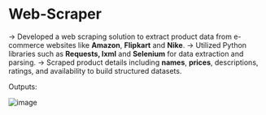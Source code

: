 # Web-Scraper

-> Developed a web scraping solution to extract product data from e-commerce websites like **Amazon**, **Flipkart** and **Nike**.
-> Utilized Python libraries such as **Requests, lxml** and **Selenium** for data extraction and parsing.
-> Scraped product details including **names**, **prices**, descriptions, ratings, and availability to build structured datasets.

Outputs:

![image](https://github.com/user-attachments/assets/75d5adbf-00f7-4c6f-9b17-e68de062a223)


